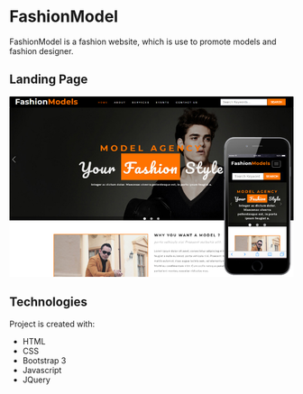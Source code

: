 # FashionModel
FashionModel is a fashion website, which is use to promote models and fashion designer.


## Landing Page
![Landing Page](assets/images/ui_short.jpg)


## Technologies
Project is created with:
* HTML
* CSS
* Bootstrap 3
* Javascript
* JQuery
